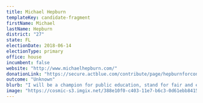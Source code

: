 ```yaml
---
title: Michael Hepburn
templateKey: candidate-fragment
firstName: Michael
lastName: Hepburn
district: "27"
state: FL
electionDate: 2018-06-14
electionType: primary
office: house
incumbent: false
website: "http://www.michaelhepburn.com/"
donationLink: "https://secure.actblue.com/contribute/page/hepburnforcongress"
outcome: "Unknown"
blurb: "I will be a champion for public education, stand for fair and equal justice, and advocate for the expansion of Social Security, Medicare and comprehensive healthcare for all – since it should be a right not..."
image: "https://cosmic-s3.imgix.net/388e10f0-c403-11e7-b6c3-0d61ebb8415a-JD_Site_MichaelAHepburn_1000x600_102717.jpg"
---
```


